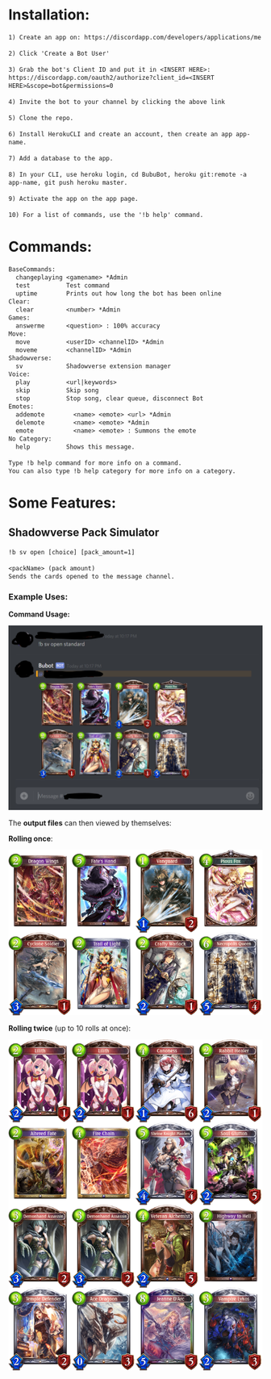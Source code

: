 # Installation:

    1) Create an app on: https://discordapp.com/developers/applications/me
    
    2) Click 'Create a Bot User'
    
    3) Grab the bot's Client ID and put it in <INSERT HERE>: https://discordapp.com/oauth2/authorize?client_id=<INSERT HERE>&scope=bot&permissions=0
    
    4) Invite the bot to your channel by clicking the above link
    
    5) Clone the repo.

    6) Install HerokuCLI and create an account, then create an app app-name.

    7) Add a database to the app.

    8) In your CLI, use heroku login, cd BubuBot, heroku git:remote -a app-name, git push heroku master.

    9) Activate the app on the app page.

    10) For a list of commands, use the '!b help' command.

# Commands:
```
BaseCommands:
  changeplaying <gamename> *Admin
  test          Test command
  uptime        Prints out how long the bot has been online
Clear:
  clear         <number> *Admin
Games:
  answerme      <question> : 100% accuracy
Move:
  move          <userID> <channelID> *Admin
  moveme        <channelID> *Admin
Shadowverse:
  sv            Shadowverse extension manager
Voice:
  play          <url|keywords>
  skip          Skip song
  stop          Stop song, clear queue, disconnect Bot
Emotes:
  addemote        <name> <emote> <url> *Admin
  delemote        <name> <emote> *Admin
  emote           <name> <emote> : Summons the emote
​No Category:
  help          Shows this message.

Type !b help command for more info on a command.
You can also type !b help category for more info on a category.
```

# Some Features:
## Shadowverse Pack Simulator

```
!b sv open [choice] [pack_amount=1]

<packName> (pack amount)
Sends the cards opened to the message channel.
```

### Example Uses:

**Command Usage:**

![roll ex](images/rollexample.png)

The **output files** can then viewed by themselves:

**Rolling once**:

![roll 1](images/roll1.png)

**Rolling twice** (up to 10 rolls at once):

![roll 2](images/roll2.png)
